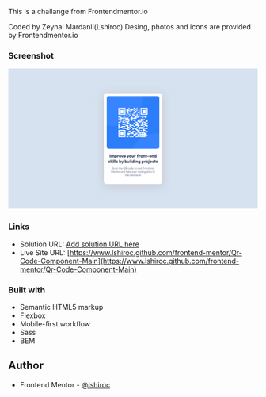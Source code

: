 This is a challange from Frontendmentor.io

Coded by Zeynal Mardanli(Lshiroc)
Desing, photos and icons are provided by Frontendmentor.io



### Screenshot

![](./screenshot.png)

### Links

- Solution URL: [Add solution URL here](https://your-solution-url.com)
- Live Site URL: [https://www.lshiroc.github.com/frontend-mentor/Qr-Code-Component-Main](https://www.lshiroc.github.com/frontend-mentor/Qr-Code-Component-Main)


### Built with

- Semantic HTML5 markup
- Flexbox
- Mobile-first workflow
- Sass
- BEM


## Author

- Frontend Mentor - [@lshiroc](https://www.frontendmentor.io/profile/lshiroc)
